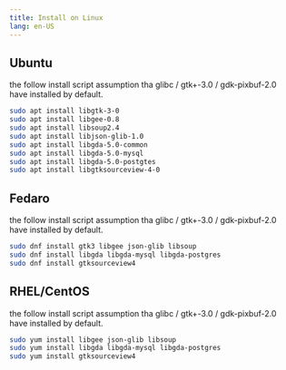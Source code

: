 ```yaml
---
title: Install on Linux
lang: en-US
---
```


## Ubuntu
the follow install script assumption tha glibc / gtk+-3.0 / gdk-pixbuf-2.0 have installed by default.
``` bash
sudo apt install libgtk-3-0
sudo apt install libgee-0.8
sudo apt install libsoup2.4
sudo apt install libjson-glib-1.0
sudo apt install libgda-5.0-common
sudo apt install libgda-5.0-mysql
sudo apt install libgda-5.0-postgtes
sudo apt install libgtksourceview-4-0
```


## Fedaro
the follow install script assumption tha glibc / gtk+-3.0 / gdk-pixbuf-2.0 have installed by default.
``` bash
sudo dnf install gtk3 libgee json-glib libsoup
sudo dnf install libgda libgda-mysql libgda-postgres
sudo dnf install gtksourceview4
```


## RHEL/CentOS
the follow install script assumption tha glibc / gtk+-3.0 / gdk-pixbuf-2.0 have installed by default.
``` bash
sudo yum install libgee json-glib libsoup
sudo yum install libgda libgda-mysql libgda-postgres 
sudo yum install gtksourceview4
```


